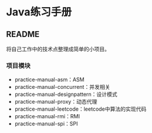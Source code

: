 # Java练习手册

## README
将自己工作中的技术点整理成简单的小项目。

### 项目模块
* practice-manual-asm：ASM
* practice-manual-concurrent：并发相关
* practice-manual-designpattern：设计模式
* practice-manual-proxy：动态代理
* practice-manual-leetcode：leetcode中算法的实现代码
* practice-manual-rmi：RMI
* practice-manual-spi：SPI
